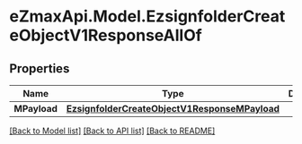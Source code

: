 
# eZmaxApi.Model.EzsignfolderCreateObjectV1ResponseAllOf

## Properties

Name | Type | Description | Notes
------------ | ------------- | ------------- | -------------
**MPayload** | [**EzsignfolderCreateObjectV1ResponseMPayload**](EzsignfolderCreateObjectV1ResponseMPayload.md) |  | 

[[Back to Model list]](../README.md#documentation-for-models)
[[Back to API list]](../README.md#documentation-for-api-endpoints)
[[Back to README]](../README.md)

